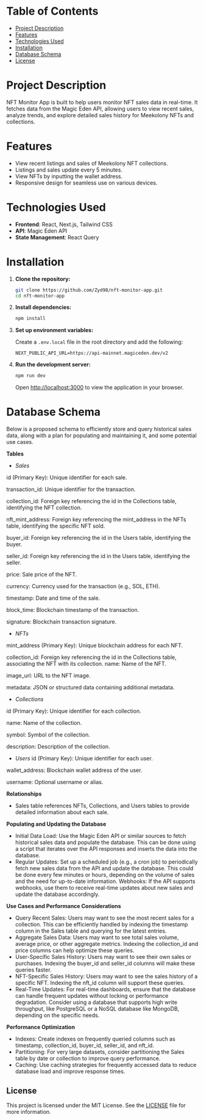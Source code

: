 # Table of Contents

- [Project Description](#project-description)
- [Features](#features)
- [Technologies Used](#technologies-used)
- [Installation](#installation)
- [Database Schema](#database-schema)
- [License](#license)

# Project Description

NFT Monitor App is built to help users monitor NFT sales data in real-time. It fetches data from the Magic Eden API, allowing users to view recent sales, analyze trends, and explore detailed sales history for Meekolony NFTs and collections.

# Features

- View recent listings and sales of Meekolony NFT collections.
- Listings and sales update every 5 minutes.
- View NFTs by inputting the wallet address.
- Responsive design for seamless use on various devices.

# Technologies Used

- **Frontend**: React, Next.js, Tailwind CSS
- **API**: Magic Eden API
- **State Management**: React Query

# Installation

1. **Clone the repository:**

   ```bash
   git clone https://github.com/Zyd98/nft-monitor-app.git
   cd nft-monitor-app
   ```

2. **Install dependencies:**

   ```bash
   npm install
   ```

3. **Set up environment variables:**

   Create a `.env.local` file in the root directory and add the following:

   ```plaintext
   NEXT_PUBLIC_API_URL=https://api-mainnet.magiceden.dev/v2
   ```

4. **Run the development server:**

   ```bash
   npm run dev
   ```

   Open [http://localhost:3000](http://localhost:3000) to view the application in your browser.

# Database Schema

Below is a proposed schema to efficiently store and query historical sales data, along with a plan for populating and maintaining it, and some potential use cases.

**Tables**

- *Sales*

id (Primary Key): Unique identifier for each sale.

transaction_id: Unique identifier for the transaction.

collection_id: Foreign key referencing the id in the Collections table, identifying the NFT collection.

nft_mint_address: Foreign key referencing the mint_address in the NFTs table, identifying the specific NFT sold.

buyer_id: Foreign key referencing the id in the Users table, identifying the buyer.

seller_id: Foreign key referencing the id in the Users table, identifying the seller.

price: Sale price of the NFT.

currency: Currency used for the transaction (e.g., SOL, ETH).

timestamp: Date and time of the sale.

block_time: Blockchain timestamp of the transaction.

signature: Blockchain transaction signature.


- *NFTs*

mint_address (Primary Key): Unique blockchain address for each NFT.

collection_id: Foreign key referencing the id in the Collections table, associating the NFT with its collection.
name: Name of the NFT.

image_url: URL to the NFT image.

metadata: JSON or structured data containing additional metadata.


- *Collections*

id (Primary Key): Unique identifier for each collection.

name: Name of the collection.

symbol: Symbol of the collection.

description: Description of the collection.


- *Users*
id (Primary Key): Unique identifier for each user.

wallet_address: Blockchain wallet address of the user.

username: Optional username or alias.

**Relationships**

- Sales table references NFTs, Collections, and Users tables to provide detailed information about each sale.

**Populating and Updating the Database**
- Initial Data Load: Use the Magic Eden API or similar sources to fetch historical sales data and populate the database. This can be done using a script that iterates over the API responses and inserts the data into the database.
- Regular Updates: Set up a scheduled job (e.g., a cron job) to periodically fetch new sales data from the API and update the database. This could be done every few minutes or hours, depending on the volume of sales and the need for up-to-date information.
Webhooks: If the API supports webhooks, use them to receive real-time updates about new sales and update the database accordingly.

**Use Cases and Performance Considerations**
- Query Recent Sales: Users may want to see the most recent sales for a collection. This can be efficiently handled by indexing the timestamp column in the Sales table and querying for the latest entries.
- Aggregate Sales Data: Users may want to see total sales volume, average price, or other aggregate metrics. Indexing the collection_id and price columns can help optimize these queries.
- User-Specific Sales History: Users may want to see their own sales or purchases. Indexing the buyer_id and seller_id columns will make these queries faster.
- NFT-Specific Sales History: Users may want to see the sales history of a specific NFT. Indexing the nft_id column will support these queries.
- Real-Time Updates: For real-time dashboards, ensure that the database can handle frequent updates without locking or performance degradation. Consider using a database that supports high write throughput, like PostgreSQL or a NoSQL database like MongoDB, depending on the specific needs.

**Performance Optimization**
- Indexes: Create indexes on frequently queried columns such as timestamp, collection_id, buyer_id, seller_id, and nft_id.
- Partitioning: For very large datasets, consider partitioning the Sales table by date or collection to improve query performance.
- Caching: Use caching strategies for frequently accessed data to reduce database load and improve response times.

## License

This project is licensed under the MIT License. See the [LICENSE](LICENSE) file for more information.

